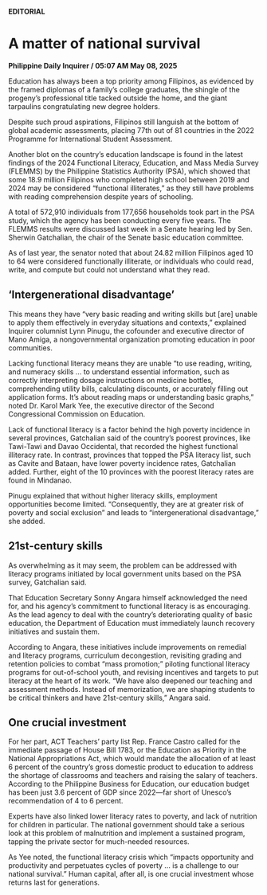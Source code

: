 **EDITORIAL**

# A matter of national survival

****Philippine Daily Inquirer / 05:07 AM May 08, 2025****

Education has always been a top priority among Filipinos, as evidenced by the framed diplomas of a family’s college graduates, the shingle of the progeny’s professional title tacked outside the home, and the giant tarpaulins congratulating new degree holders.

Despite such proud aspirations, Filipinos still languish at the bottom of global academic assessments, placing 77th out of 81 countries in the 2022 Programme for International Student Assessment.

Another blot on the country’s education landscape is found in the latest findings of the 2024 Functional Literacy, Education, and Mass Media Survey (FLEMMS) by the Philippine Statistics Authority (PSA), which showed that some 18.9 million Filipinos who completed high school between 2019 and 2024 may be considered “functional illiterates,” as they still have problems with reading comprehension despite years of schooling.

A total of 572,910 individuals from 177,656 households took part in the PSA study, which the agency has been conducting every five years. The FLEMMS results were discussed last week in a Senate hearing led by Sen. Sherwin Gatchalian, the chair of the Senate basic education committee.

As of last year, the senator noted that about 24.82 million Filipinos aged 10 to 64 were considered functionally illiterate, or individuals who could read, write, and compute but could not understand what they read.

## ‘Intergenerational disadvantage’

This means they have “very basic reading and writing skills but [are] unable to apply them effectively in everyday situations and contexts,” explained Inquirer columnist Lynn Pinugu, the cofounder and executive director of Mano Amiga, a nongovernmental organization promoting education in poor communities.

Lacking functional literacy means they are unable “to use reading, writing, and numeracy skills … to understand essential information, such as correctly interpreting dosage instructions on medicine bottles, comprehending utility bills, calculating discounts, or accurately filling out application forms. It’s about reading maps or understanding basic graphs,” noted Dr. Karol Mark Yee, the executive director of the Second Congressional Commission on Education.

Lack of functional literacy is a factor behind the high poverty incidence in several provinces, Gatchalian said of the country’s poorest provinces, like Tawi-Tawi and Davao Occidental, that recorded the highest functional illiteracy rate. In contrast, provinces that topped the PSA literacy list, such as Cavite and Bataan, have lower poverty incidence rates, Gatchalian added. Further, eight of the 10 provinces with the poorest literacy rates are found in Mindanao.

Pinugu explained that without higher literacy skills, employment opportunities become limited. “Consequently, they are at greater risk of poverty and social exclusion” and leads to “intergenerational disadvantage,” she added.

## 21st-century skills

As overwhelming as it may seem, the problem can be addressed with literacy programs initiated by local government units based on the PSA survey, Gatchalian said.

That Education Secretary Sonny Angara himself acknowledged the need for, and his agency’s commitment to functional literacy is as encouraging. As the lead agency to deal with the country’s deteriorating quality of basic education, the Department of Education must immediately launch recovery initiatives and sustain them.

According to Angara, these initiatives include improvements on remedial and literacy programs, curriculum decongestion, revisiting grading and retention policies to combat “mass promotion;” piloting functional literacy programs for out-of-school youth, and revising incentives and targets to put literacy at the heart of its work. “We have also deepened our teaching and assessment methods. Instead of memorization, we are shaping students to be critical thinkers and have 21st-century skills,” Angara said.

## One crucial investment

For her part, ACT Teachers’ party list Rep. France Castro called for the immediate passage of House Bill 1783, or the Education as Priority in the National Appropriations Act, which would mandate the allocation of at least 6 percent of the country’s gross domestic product to education to address the shortage of classrooms and teachers and raising the salary of teachers. According to the Philippine Business for Education, our education budget has been just 3.6 percent of GDP since 2022—far short of Unesco’s recommendation of 4 to 6 percent.

Experts have also linked lower literacy rates to poverty, and lack of nutrition for children in particular. The national government should take a serious look at this problem of malnutrition and implement a sustained program, tapping the private sector for much-needed resources.

As Yee noted, the functional literacy crisis which “impacts opportunity and productivity and perpetuates cycles of poverty … is a challenge to our national survival.” Human capital, after all, is one crucial investment whose returns last for generations.